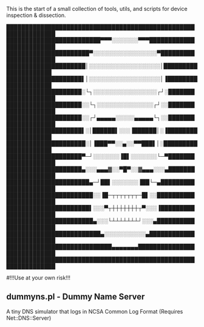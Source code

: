 This is the start of a small collection of tools, utils, and scripts for device inspection & dissection. 

███████████████████████████████████████████████████████████████
█████████████████████████▀▀▀░░░░░░░▀▀▀█████████████████████████
██████████████████████▀░░░░░░░░░░░░░░░░░▀██████████████████████
█████████████████████│░░░░░░░░░░░░░░░░░░░│█████████████████████
████████████████████▌│░░░░░░░░░░░░░░░░░░░│▐████████████████████
████████████████████░└┐░░░░░░░░░░░░░░░░░┌┘░████████████████████
████████████████████░░└┐░░░░░░░░░░░░░░░┌┘░░████████████████████
████████████████████░░┌┘▄▄▄▄▄░░░░░▄▄▄▄▄└┐░░████████████████████
████████████████████▌░│██████▌░░░▐██████│░▐████████████████████
█████████████████████░│▐███▀▀░░▄░░▀▀███▌│░█████████████████████
████████████████████▀─┘░░░░░░░▐█▌░░░░░░░└─▀████████████████████
████████████████████▄░░░▄▄▄▓░░▀█▀░░▓▄▄▄░░░▄████████████████████
██████████████████████▄─┘██▌░░░░░░░▐██└─▄██████████████████████
███████████████████████░░▐█─┬┬┬┬┬┬┬─█▌░░███████████████████████
██████████████████████▌░░░▀┬┼┼┼┼┼┼┼┬▀░░░▐██████████████████████
███████████████████████▄░░░└┴┴┴┴┴┴┴┘░░░▄███████████████████████
█████████████████████████▄░░░░░░░░░░░▄█████████████████████████
████████████████████████████▄▄▄▄▄▄▄████████████████████████████
███████████████████████████████████████████████████████████████

#!!!Use at your own risk!!!

## dummyns.pl - Dummy Name Server
A tiny DNS simulator that logs in NCSA Common Log Format
(Requires Net::DNS::Server)
